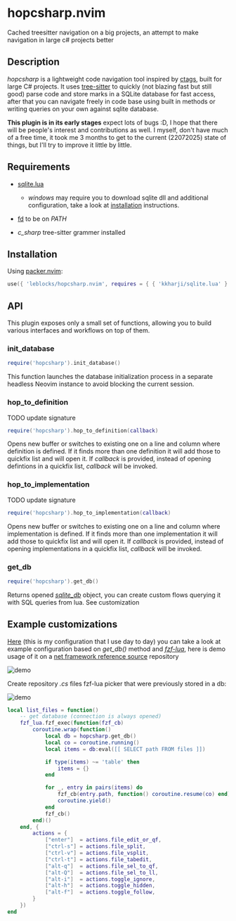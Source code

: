 # hopcsharp.nvim

Cached treesitter navigation on a big projects, an attempt to make navigation in large c# projects better

## Description

_hopcsharp_ is a lightweight code navigation tool inspired by [ctags](https://github.com/universal-ctags/ctags), built
for large C# projects. It uses [tree-sitter](https://tree-sitter.github.io/tree-sitter/) to quickly (not blazing fast
but still good) parse code and store marks in a SQLite database for fast access, after that you can navigate freely in
code base using built in methods or writing queries on your own against sqlite database.

__This plugin is in its early stages__ expect lots of bugs :D, I hope that there will be people's interest and
contributions as well. I myself, don't have much of a free time, it took me 3 months to get to the current (22072025)
state of things, but I'll try to improve it little by little.

## Requirements

* [sqlite.lua](https://github.com/kkharji/sqlite.lua)
    * _windows_ may require you to download sqlite dll and additional configuration, take a look at [installation](https://github.com/kkharji/sqlite.lua?tab=readme-ov-file#-installation)
    instructions.

* [fd](https://github.com/sharkdp/fd) to be on _PATH_
* _c_sharp_ tree-sitter grammer installed

## Installation

Using [packer.nvim](https://github.com/wbthomason/packer.nvim):

```lua
use({ 'leblocks/hopcsharp.nvim', requires = { { 'kkharji/sqlite.lua' } } })
```

## API
This plugin exposes only a small set of functions, allowing you to build various interfaces and workflows on top of them.

### init_database

```lua
require('hopcsharp').init_database()
```
This function launches the database initialization process in a separate headless Neovim instance to avoid blocking the
current session.

### hop_to_definition

TODO update signature
```lua
require('hopcsharp').hop_to_definition(callback)
```

Opens new buffer or switches to existing one on a line and column where definition is defined. If it finds more than
one definition it will add those to quickfix list and will open it. If _callback_ is provided, instead of opening
defintions in a quickfix list, _callback_ will be invoked.

### hop_to_implementation

TODO update signature
```lua
require('hopcsharp').hop_to_implementation(callback)
```

Opens new buffer or switches to existing one on a line and column where implementation is defined. If it finds more than
one implementation it will add those to quickfix list and will open it. If _callback_ is provided, instead of opening
implementations in a quickfix list, _callback_ will be invoked.

### get_db

```lua
require('hopcsharp').get_db()
```

Returns opened _[sqlite_db](https://github.com/kkharji/sqlite.lua/blob/50092d60feb242602d7578398c6eb53b4a8ffe7b/doc/sqlite.txt#L76)_ object, you can create custom flows querying it with SQL queries from lua. See customization

## Example customizations

[Here](https://github.com/leblocks/dotfiles/blob/master/packages/neovim/config/lua/plugins/hopcsharp.lua) (this is my
configuration that I use day to day) you can take a look at example configuration based on _get_db()_ method and _[fzf-lua](https://github.com/ibhagwan/fzf-lua)_,
here is demo usage of it on a [net framework reference source](https://github.com/microsoft/referencesource) repository

![demo](https://media2.giphy.com/media/v1.Y2lkPTc5MGI3NjExODhzM2JnMTc1eGZ0ajB5cjFvNXF5ZDV1aDFkbG5saWhwcGo4a3o2ZSZlcD12MV9pbnRlcm5hbF9naWZfYnlfaWQmY3Q9Zw/HXFp3DblkKtrcOBn8J/giphy.gif)

Create repository _.cs_ files fzf-lua picker that were previously stored in a db:

![demo](https://media.giphy.com/media/jvaFNuMIKjvHsACiBM/giphy.gif)

```lua
local list_files = function()
    -- get database (connection is always opened)
    fzf_lua.fzf_exec(function(fzf_cb)
        coroutine.wrap(function()
            local db = hopcsharp.get_db()
            local co = coroutine.running()
            local items = db:eval([[ SELECT path FROM files ]])

            if type(items) ~= 'table' then
                items = {}
            end

            for _, entry in pairs(items) do
                fzf_cb(entry.path, function() coroutine.resume(co) end)
                coroutine.yield()
            end
            fzf_cb()
        end)()
    end, {
        actions = {
            ["enter"]  = actions.file_edit_or_qf,
            ["ctrl-s"] = actions.file_split,
            ["ctrl-v"] = actions.file_vsplit,
            ["ctrl-t"] = actions.file_tabedit,
            ["alt-q"]  = actions.file_sel_to_qf,
            ["alt-Q"]  = actions.file_sel_to_ll,
            ["alt-i"]  = actions.toggle_ignore,
            ["alt-h"]  = actions.toggle_hidden,
            ["alt-f"]  = actions.toggle_follow,
        }
    })
end
```

